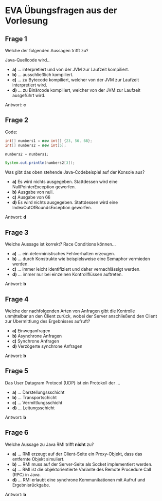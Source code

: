 # EVA Übungsfragen aus der Vorlesung

## Frage 1
Welche der folgenden Aussagen trifft zu?

Java-Quellcode wird...
* **a)** ... interpretiert und von der JVM zur Laufzeit kompiliert.
* **b)** ... ausschließlich kompiliert.
* **c)** ... zu Bytecode kompiliert, welcher von der JVM zur Laufzeit interpretiert wird.
* **d)** ... zu Binärcode kompiliert, welcher von der JVM zur Laufzeit ausgeführt wird.

Antwort: **c**

## Frage 2

Code:
```java
int[] numbers1 = new int[] {23, 56, 68};
int[] numbers2 = new int[5];

numbers2 = numbers1;

System.out.println(numbers2[3]);
```

Was gibt das oben stehende Java-Codebeispiel auf der Konsole aus?

* **a)** Es wird nichts ausgegeben. Stattdessen wird eine NullPointerException geworfen.
* **b)** Ausgabe von null.
* **c)** Ausgabe von 68
* **d)** Es wird nichts ausgegeben. Stattdessen wird eine IndexOutOfBoundsException geworfen.

Antwort: **d**

## Frage 3

Welche Aussage ist korrekt? Race Conditions können...

* **a)** ... ein deterministisches Fehlverhalten erzeugen.
* **b)** ... durch Konstrukte wie beispielsweise eine Semaphor vermieden werden.
* **c)** ... immer leicht identifiziert und daher vernachlässigt werden.
* **d)** ... immer nur bei einzelnen Kontrollflüssen auftreten.

Antwort: **b**

## Frage 4

Welche der nachfolgenden Arten von Anfragen gibt die Kontrolle
unmittelbar an den Client zurück, wobei der Server anschließend den
Client zur Übermittlung des Ergebnisses aufruft?

* **a)** Einweganfragen
* **b)** Asynchrone Anfragen
* **c)** Synchrone Anfragen
* **d)** Verzögerte synchrone Anfragen

Antwort: **b**

## Frage 5

Das User Datagram Protocol (UDP) ist ein Protokoll der ...

* **a)** ... Darstellungssschicht
* **b)** ... Transportschicht
* **c)** ... Vermittlungsschicht
* **d)** ... Leitungsschicht

Antwort: **b**

## Frage 6

Welche Aussage  zu Java RMI trifft **nicht** zu?

* **a)** ... RMI erzeugt auf der Client-Seite ein Proxy-Objekt, dass das entfernte Objekt simuliert.
* **b)** ... RMI muss auf der Server-Seite als Socket implementiert werden.
* **c)** ... RMI ist die objektorientierte Variante des Remote Procedure Call (RPC) in Java.
* **d)** ... RMI erlaubt eine synchrone Kommunikationen mit Aufruf und Ergebnisrückgabe.

Antwort: **b**
